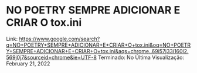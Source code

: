 # NO POETRY SEMPRE ADICIONAR E CRIAR O tox.ini

Link: https://www.google.com/search?q=NO+POETRY+SEMPRE+ADICIONAR+E+CRIAR+O+tox.ini&oq=NO+POETRY+SEMPRE+ADICIONAR+E+CRIAR+O+tox.ini&aqs=chrome..69i57j33i160l2.569j0j7&sourceid=chrome&ie=UTF-8
Terminado: No
Última Visualização: February 21, 2022